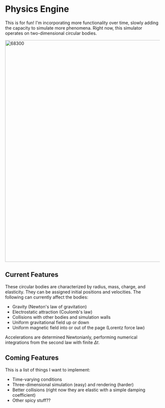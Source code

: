 # Physics Engine
This is for fun! I'm incorporating more functionality over time, slowly adding the capacity to simulate more phenomena.
Right now, this simulator operates on two-dimensional circular bodies.

<img width="1080" height="720" alt="68300" src="https://github.com/user-attachments/assets/33d22605-5c3d-4848-be1c-93e503009cba" />

## Current Features
These circular bodies are characterized by radius, mass, charge, and elasticity. They can be assigned initial positions and velocities.
The following can currently affect the bodies:
 - Gravity (Newton's law of gravitation)
 - Electrostatic attraction (Coulomb's law)
 - Collisions with other bodies and simulation walls
 - Uniform gravitational field up or down
 - Uniform magnetic field into or out of the page (Lorentz force law)

Accelerations are determined Newtonianly, performing numerical integrations from the second law with finite $\Delta t$.

## Coming Features
This is a list of things I want to implement:
 - Time-varying conditions
 - Three-dimensional simulation (easy) and rendering (harder)
 - Better collisions (right now they are elastic with a simple damping coefficient)
 - Other spicy stuff??
